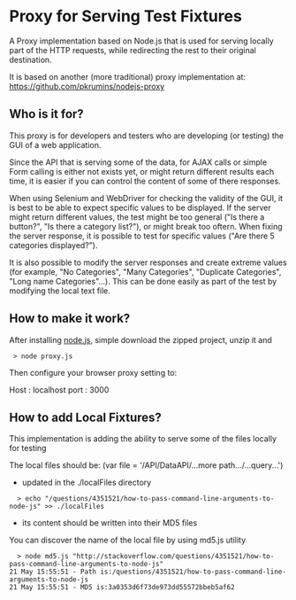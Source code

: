 Proxy for Serving Test Fixtures
=============================

A Proxy implementation based on Node.js that is used for serving locally part of the HTTP requests, while redirecting the rest to their original destination.

It is based on another (more traditional) proxy implementation at: https://github.com/pkrumins/nodejs-proxy

Who is it for?
--------------

This proxy is for developers and testers who are developing (or testing) the GUI of a web application.

Since the API that is serving some of the data, for AJAX calls or simple Form calling is either not exists yet, or might return different results each time, it is easier if you can control the content of some of there responses.

When using Selenium and WebDriver for checking the validity of the GUI, it is best to be able to expect specific values to be displayed. If the server might return different values, the test might be too general ("Is there a button?", "Is there a category list?"), or might break too oftern. When fixing the server response, it is possible to test for specific values ("Are there 5 categories displayed?").

It is also possible to modify the server responses and create extreme values (for example, "No Categories", "Many Categories", "Duplicate Categories", "Long name Categories"...). This can be done easily as part of the test by modifying the local text file.

How to make it work?
--------------------

After installing [node.js], simple download the zipped project, unzip it and

```
 > node proxy.js
```

Then configure your browser proxy setting to:

Host : localhost
port : 3000


How to add Local Fixtures?
--------------------------

This implementation is adding the ability to serve some of the files locally for testing

The local files should be:  (var file = '/API/DataAPI/...more path.../...query...')

- updated in the ./localFiles directory 

```
  > echo "/questions/4351521/how-to-pass-command-line-arguments-to-node-js" >> ./localFiles
```

- its content should be written into their MD5 files 

You can discover the name of the local file by using md5.js utility

```
  > node md5.js "http://stackoverflow.com/questions/4351521/how-to-pass-command-line-arguments-to-node-js"
21 May 15:55:51 - Path is:/questions/4351521/how-to-pass-command-line-arguments-to-node-js
21 May 15:55:51 - MD5 is:3a0353d6f73de973dd55572bbeb5af62
```

[node.js]: http://http://nodejs.org//